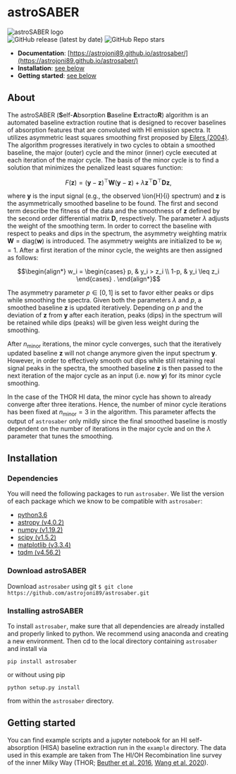<!--
  Title: astroSABER
  Description: Self-Absorption Baseline ExtractoR developed for systematic baseline smoothing.
  Author: astrojoni89
-->

# astroSABER

![astroSABER logo](./docs/astrosaber_promo_lowres.png)  
![GitHub release (latest by date)](https://img.shields.io/github/v/release/astrojoni89/astrosaber?style=for-the-badge)
![GitHub Repo stars](https://img.shields.io/github/stars/astrojoni89/astrosaber?style=for-the-badge)

* **Documentation**: [https://astrojoni89.github.io/astrosaber/](https://astrojoni89.github.io/astrosaber/)
* **Installation**: [see below](#installation)
*  **Getting started**: [see below](#getting-started)

## About
The astroSABER (**S**elf-**A**bsorption **B**aseline **E**xtracto**R**) algorithm is an automated baseline extraction routine that is designed to recover baselines of absorption features that are convoluted with HI emission spectra. It utilizes asymmetric least squares smoothing first proposed by [Eilers (2004)](https://pubs.acs.org/doi/10.1021/ac034800e). The algorithm progresses iteratively in two cycles to obtain a smoothed baseline, the major (outer) cycle and the minor (inner) cycle executed at each iteration of the major cycle. The basis of the minor cycle is to find a solution that minimizes the penalized least squares function:


$$\begin{equation}
F(\mathbf{z}) = (\mathbf{y} - \mathbf{z})^\top \mathbf{W} (\mathbf{y} - \mathbf{z}) + \lambda \mathbf{z}^\top \mathbf{D}^\top \mathbf{D} \mathbf{z} ,
\end{equation}$$

where $\mathbf{y}$ is the input signal (e.g., the observed \ion{H}{i} spectrum) and $\mathbf{z}$ is the asymmetrically smoothed baseline to be found. The first and second term describe the fitness of the data and the smoothness of $\mathbf{z}$ defined by the second order differential matrix $\mathbf{D}$, respectively. The parameter $\lambda$ adjusts the weight of the smoothing term. In order to correct the baseline with respect to peaks and dips in the spectrum, the asymmetry weighting matrix $\mathbf{W} = \mathrm{diag}(\mathbf{w})$ is introduced. The asymmetry weights are initialized to be $w_i=1$. After a first iteration of the minor cycle, the weights are then assigned as follows:

$$\begin{align*}
    w_i = \begin{cases}
    p, & y_i > z_i \\
    1-p, & y_i \leq z_i
    \end{cases} .
\end{align*}$$

The asymmetry parameter $p\in[0,1]$ is set to favor either peaks or dips while smoothing the spectra. Given both the parameters $\lambda$ and $p$, a smoothed baseline $\mathbf{z}$ is updated iteratively. Depending on $p$ and the deviation of $\mathbf{z}$ from $\mathbf{y}$ after each iteration, peaks (dips) in the spectrum will be retained while dips (peaks) will be given less weight during the smoothing.

After $n_{\mathrm{minor}}$ iterations, the minor cycle converges, such that the iteratively updated baseline $\mathbf{z}$ will not change anymore given the input spectrum $\mathbf{y}$. However, in order to effectively smooth out dips while still retaining real signal peaks in the spectra, the smoothed baseline $\mathbf{z}$ is then passed to the next iteration of the major cycle as an input (i.e. now $\mathbf{y}$) for its minor cycle smoothing.

In the case of the THOR HI data, the minor cycle has shown to already converge after three iterations. Hence, the number of minor cycle iterations has been fixed at $n_{\mathrm{minor}}=3$ in the algorithm. This parameter affects the output of `astrosaber` only mildly since the final smoothed baseline is mostly dependent on the number of iterations in the major cycle and on the $\lambda$ parameter that tunes the smoothing.

## Installation
### Dependencies
You will need the following packages to run `astrosaber`. We list the version of each package which we know to be compatible with `astrosaber`:

* [python3.6](https://www.python.org/) 
* [astropy (v4.0.2)](https://www.astropy.org/)
* [numpy (v1.19.2)](https://numpy.org/)
* [scipy (v1.5.2)](https://www.scipy.org/)
* [matplotlib (v3.3.4)](https://matplotlib.org/)
* [tqdm (v4.56.2)](https://tqdm.github.io/)

### Download astroSABER
Download `astrosaber` using git `$ git clone https://github.com/astrojoni89/astrosaber.git`

### Installing astroSABER
To install `astrosaber`, make sure that all dependencies are already installed and properly linked to python. We recommend using anaconda and creating a new environment. Then cd to the local directory containing `astrosaber` and install via
```
pip install astrosaber
```
or without using pip
```
python setup.py install
```
from within the `astrosaber` directory.

## Getting started
You can find example scripts and a jupyter notebook for an HI self-absorption (HISA) baseline extraction run in the `example` directory. The data used in this example are taken from The HI/OH Recombination line survey of the inner Milky Way (THOR; [Beuther et al. 2016](https://ui.adsabs.harvard.edu/abs/2016A%26A...595A..32B/abstract), [Wang et al. 2020](https://ui.adsabs.harvard.edu/abs/2020A%26A...634A..83W/abstract)).
